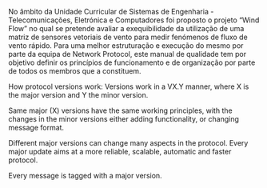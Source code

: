 
No âmbito da Unidade Curricular de Sistemas de Engenharia - Telecomunicações, Eletrónica e Computadores foi proposto o projeto “Wind Flow” no qual se pretende avaliar a exequibilidade da utilização de uma matriz de sensores vetoriais de vento para medir fenómenos de fluxo de vento rápido. Para uma melhor estruturação e execução do mesmo por parte da equipa de Network Protocol, este manual de qualidade tem por objetivo definir os princípios de funcionamento e de organização por parte de todos os membros que a constituem.

How protocol versions work: Versions work in a VX.Y manner, where X is the major version and Y the minor version.

Same major (X) versions have the same working principles, with the changes in the minor versions either adding functionality, or changing message format.

Different major versions can change many aspects in the protocol. Every major update aims at a more reliable, scalable, automatic and faster protocol.

Every message is tagged with a major version.